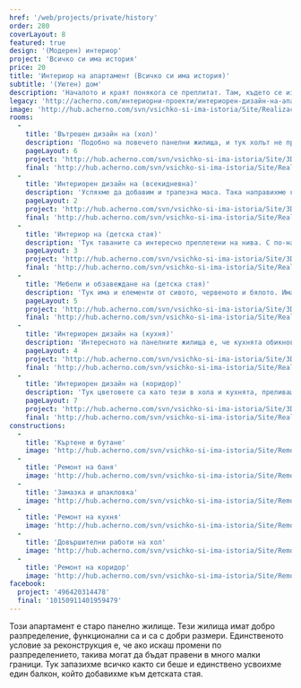 ```yaml
---
href: '/web/projects/private/history'
order: 280
coverLayout: 8
featured: true
design: '(Модерен) интериор'
project: 'Всичко си има история'
price: 20
title: 'Интериор на апартамент (Всичко си има история)'
subtitle: '(Уютен) дом'
description: 'Началото и краят понякога се преплитат. Там, където се изчерпват трите нюанса оранжево, започва цветна феерия от сиво и червено, кафяво и бяло, съчетани с комбинации от дърво, метал и стъкло.'
legacy: 'http://acherno.com/интериорни-проекти/интериорен-дизайн-на-апартаменти/всичко-си-има-история/интериор.html'
image: 'http://hub.acherno.com/svn/vsichko-si-ima-istoria/Site/Realizacia/07_dr%20(1).jpg'
rooms:
  -
    title: 'Вътрешен дизайн на (хол)'
    description: 'Подобно на повечето панелни жилища, и тук холът не прави изключение от обичайното: той е просторен, правоъгълен и светъл. Таваните решихме да направим с нестандартна визия и цвят. Така акцентът в помещението пада върху тях и няма как да не ги забележиш.'
    pageLayout: 6
    project: 'http://hub.acherno.com/svn/vsichko-si-ima-istoria/Site/3D/02-h_f.jpg'
    final: 'http://hub.acherno.com/svn/vsichko-si-ima-istoria/Site/Realizacia/02_dr%20(3).jpg'
  -
    title: 'Интериорен дизайн на (всекидневна)'
    description: 'Успяхме да добавим и трапезна маса. Така направихме комбинация от две маси: една по-малка - за бърза закуска или сутрешно кафе в кухнята, и една по-голяма - в хола.'
    pageLayout: 2
    project: 'http://hub.acherno.com/svn/vsichko-si-ima-istoria/Site/3D/01-h_f.jpg'
    final: 'http://hub.acherno.com/svn/vsichko-si-ima-istoria/Site/Realizacia/01_dr%20(4).jpg'
  -
    title: 'Интериор на (детска стая)'
    description: 'Тук таваните са интересно преплетени на нива. С по-настандартен завършек. Цветовете са различни от останалите нюанси в хола, коридора и кухнята.'
    pageLayout: 3
    project: 'http://hub.acherno.com/svn/vsichko-si-ima-istoria/Site/3D/04-d_f.jpg'
    final: 'http://hub.acherno.com/svn/vsichko-si-ima-istoria/Site/Realizacia/04_dr%20(23).jpg'
  -
    title: 'Мебели и обзавеждане на (детска стая)'
    description: 'Тук има и елементи от сивото, червеното и бялото. Има две легла с две отделни работни места, като в детската стая се намира и усвоеният балкон.'
    pageLayout: 5
    project: 'http://hub.acherno.com/svn/vsichko-si-ima-istoria/Site/3D/03-d_f.jpg'
    final: 'http://hub.acherno.com/svn/vsichko-si-ima-istoria/Site/Realizacia/03_dr%20(21).jpg'
  -
    title: 'Интериорен дизайн на (кухня)'
    description: 'Интересното на панелните жилища е, че кухнята обикновено е отделно помещение. Положителната страна е, че всичко е скрито и може просто да затвориш вратата, когато ти дойдат гости. От друга страна, си изолиран от всички, които примерно гледат телевизия в хола. Затова в тази кухня предвидихме малка маса и телевизор на стената, така че дори и да готвиш, може да хвърляш по едно око на новините. '
    pageLayout: 4
    project: 'http://hub.acherno.com/svn/vsichko-si-ima-istoria/Site/3D/06-k_f.jpg'
    final: 'http://hub.acherno.com/svn/vsichko-si-ima-istoria/Site/Realizacia/06_dr%20(25).jpg'
  -
    title: 'Интериорен дизайн на (коридор)'
    description: 'Тук цветовете са като тези в хола и кухнята, преливащи един в друг и създаващи естествен преход към помещенията. '
    pageLayout: 7
    project: 'http://hub.acherno.com/svn/vsichko-si-ima-istoria/Site/3D/08-a_f.jpg'
    final: 'http://hub.acherno.com/svn/vsichko-si-ima-istoria/Site/Realizacia/08_dr%20(17).jpg'
constructions:
  - 
    title: 'Къртене и бутане'
    image: 'http://hub.acherno.com/svn/vsichko-si-ima-istoria/Site/Remonti/IMG_2563.JPG'
  - 
    title: 'Ремонт на баня'
    image: 'http://hub.acherno.com/svn/vsichko-si-ima-istoria/Site/Remonti/IMG_2589.JPG'
  - 
    title: 'Замазка и шпакловка'
    image: 'http://hub.acherno.com/svn/vsichko-si-ima-istoria/Site/Remonti/IMG_5319.JPG'
  - 
    title: 'Ремонт на кухня'
    image: 'http://hub.acherno.com/svn/vsichko-si-ima-istoria/Site/Remonti/IMG_5318.JPG'
  - 
    title: 'Довършителни работи на хол'
    image: 'http://hub.acherno.com/svn/vsichko-si-ima-istoria/Site/Remonti/IMG_5311.JPG'
  - 
    title: 'Ремонт на коридор'
    image: 'http://hub.acherno.com/svn/vsichko-si-ima-istoria/Site/Remonti/IMG_5315.JPG'
facebook:
  project: '496420314478'
  final: '10150911401959479'
---
```

Този апартамент е старо панелно жилище. Тези жилища имат добро разпределение, функционални са и са с добри размери. Единственото условие за реконструкция е, че ако искаш промени по разпределението, такива могат да бъдат правени в много малки граници. Тук запазихме всичко както си беше и единствено усвоихме един балкон, който добавихме към детската стая.
